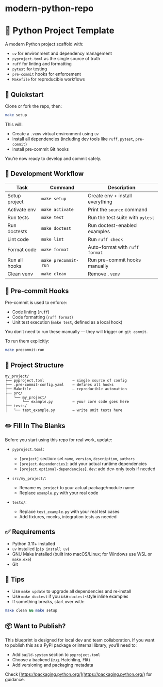 # modern-python-repo

# 🧱 Python Project Template

A modern Python project scaffold with:

- `uv` for environment and dependency management  
- `pyproject.toml` as the single source of truth  
- `ruff` for linting and formatting  
- `pytest` for testing  
- `pre-commit` hooks for enforcement  
- `Makefile` for reproducible workflows  


## 🚀 Quickstart

Clone or fork the repo, then:

```bash
make setup
```

This will:

- Create a `.venv` virtual environment using `uv`
- Install all dependencies (including dev tools like `ruff`, `pytest`, `pre-commit`)
- Install pre-commit Git hooks

You’re now ready to develop and commit safely.


## 🧪 Development Workflow

| Task            | Command              | Description                        |
|-----------------|----------------------|------------------------------------|
| Setup project   | `make setup`         | Create env + install everything    |
| Activate env    | `make activate`      | Print the `source` command         |
| Run tests       | `make test`          | Run the test suite with `pytest`   |
| Run doctests    | `make doctest`       | Run doctest-enabled examples       |
| Lint code       | `make lint`          | Run `ruff check`                   |
| Format code     | `make format`        | Auto-format with `ruff format`     |
| Run all hooks   | `make precommit-run` | Run pre-commit hooks manually      |
| Clean venv      | `make clean`         | Remove `.venv`                     |


## 🧹 Pre-commit Hooks

Pre-commit is used to enforce:

- Code linting (`ruff`)
- Code formatting (`ruff format`)
- Unit test execution (`make test`, defined as a local hook)

You don’t need to run these manually — they will trigger on `git commit`.

To run them explicitly:

```bash
make precommit-run
```


## 📂 Project Structure

```text
my_project/
├── pyproject.toml             ← single source of config
├── .pre-commit-config.yaml    ← defines all hooks
├── Makefile                   ← reproducible automation
├── src/
│   └── my_project/
│       └── example.py         ← your core code goes here
├── tests/
│   └── test_example.py        ← write unit tests here
```


## ✏️ Fill In The Blanks

Before you start using this repo for real work, update:

- `pyproject.toml`:
  - `[project]` section: set `name`, `version`, `description`, `authors`
  - `[project.dependencies]`: add your actual runtime dependencies
  - `[project.optional-dependencies].dev`: add dev-only tools if needed

- `src/my_project/`:
  - Rename `my_project` to your actual package/module name
  - Replace `example.py` with your real code

- `tests/`:
  - Replace `test_example.py` with your real test cases
  - Add fixtures, mocks, integration tests as needed


## ✅ Requirements

- Python 3.11+ installed  
- `uv` installed (`pip install uv`)  
- GNU Make installed (built into macOS/Linux; for Windows use WSL or `make.exe`)  
- Git  


## 🧠 Tips

- Use `make update` to upgrade all dependencies and re-install
- Use `make doctest` if you use `doctest`-style inline examples
- If something breaks, start over with:

```bash
make clean && make setup
```


## 📦 Want to Publish?

This blueprint is designed for local dev and team collaboration. If you want to publish this as a PyPI package or internal library, you’ll need to:

- Add `build-system` section to `pyproject.toml`
- Choose a backend (e.g. Hatchling, Flit)
- Add versioning and packaging metadata

Check [https://packaging.python.org/](https://packaging.python.org/) for guidance.